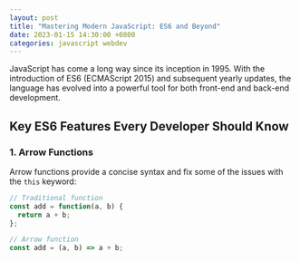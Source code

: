 ```yaml
---
layout: post
title: "Mastering Modern JavaScript: ES6 and Beyond"
date: 2023-01-15 14:30:00 +0800
categories: javascript webdev
---
```


JavaScript has come a long way since its inception in 1995. With the introduction of ES6 (ECMAScript 2015) and subsequent yearly updates, the language has evolved into a powerful tool for both front-end and back-end development.

## Key ES6 Features Every Developer Should Know

### 1. Arrow Functions
Arrow functions provide a concise syntax and fix some of the issues with the `this` keyword:

```javascript
// Traditional function
const add = function(a, b) {
  return a + b;
};

// Arrow function
const add = (a, b) => a + b;
